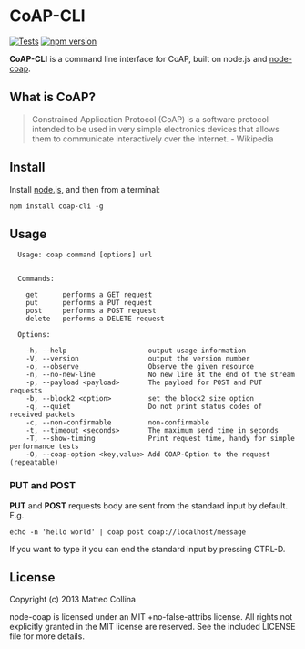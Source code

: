 CoAP-CLI
============================

[![Tests](https://github.com/avency/coap-cli/actions/workflows/run_tests.yml/badge.svg?branch=main)](https://github.com/avency/coap-cli/actions/workflows/run_tests.yml)
[![npm version](https://badge.fury.io/js/coap-cli.svg)](https://npmjs.org/package/coap-cli)

__CoAP-CLI__ is a command line interface for CoAP, built on node.js and
[node-coap](http://github.com/mcollina/node-coap).

What is CoAP?
----------------------------

> Constrained Application Protocol (CoAP) is a software protocol
intended to be used in very simple electronics devices that allows them
to communicate interactively over the Internet. -  Wikipedia

Install
----------------------------

Install [node.js](http://nodejs.org), and then from a terminal:
```
npm install coap-cli -g
```

Usage
----------------------------

```
  Usage: coap command [options] url


  Commands:

    get      performs a GET request
    put      performs a PUT request
    post     performs a POST request
    delete   performs a DELETE request

  Options:

    -h, --help                    output usage information
    -V, --version                 output the version number
    -o, --observe                 Observe the given resource
    -n, --no-new-line             No new line at the end of the stream
    -p, --payload <payload>       The payload for POST and PUT requests
    -b, --block2 <option>         set the block2 size option
    -q, --quiet                   Do not print status codes of received packets
    -c, --non-confirmable         non-confirmable
    -t, --timeout <seconds>       The maximum send time in seconds
    -T, --show-timing             Print request time, handy for simple performance tests
    -O, --coap-option <key,value> Add COAP-Option to the request (repeatable)
```

### PUT and POST

__PUT__ and __POST__ requests body are sent from the standard
input by default. E.g.
```
echo -n 'hello world' | coap post coap://localhost/message
```

If you want to type it you can end the standard input by pressing
CTRL-D.

License
----------------------------

Copyright (c) 2013 Matteo Collina

node-coap is licensed under an MIT +no-false-attribs license.
All rights not explicitly granted in the MIT license are reserved.
See the included LICENSE file for more details.
